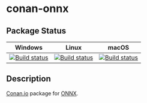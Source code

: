 # conan-onnx

## Package Status

| Windows | Linux | macOS |
|:-------:|:-----:|:-----:|
|[![Build status](https://ci.appveyor.com/api/projects/status/0hp3pu4hv88pe26c/branch/testing%2F1.8.1?svg=true)](https://ci.appveyor.com/project/SpaceIm/conan-onnx)|[![Build status](https://github.com/SpaceIm/conan-onnx/workflows/.github/workflows/linux.yml/badge.svg?branch=testing%2F1.8.1)](https://github.com/SpaceIm/conan-onnx/actions/workflows/linux.yml?query=branch%3Atesting%2F1.8.1)|[![Build status](https://github.com/SpaceIm/conan-onnx/workflows/.github/workflows/macos.yml/badge.svg?branch=testing%2F1.8.1)](https://github.com/SpaceIm/conan-onnx/actions/workflows/macos.yml?query=branch%3Atesting%2F1.8.1)|

## Description

[Conan.io](https://conan.io) package for [ONNX](https://github.com/onnx/onnx).
